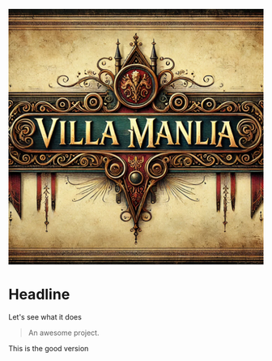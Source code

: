 ![logo](img/Banner.png)
# Headline
Let's see what it does

> An awesome project.

This is the good version